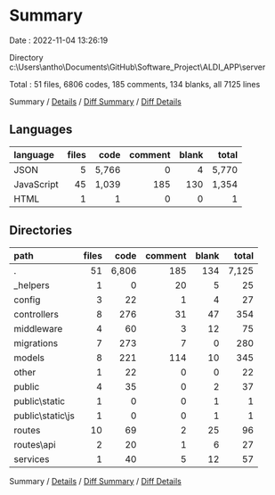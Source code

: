 # Summary

Date : 2022-11-04 13:26:19

Directory c:\\Users\\antho\\Documents\\GitHub\\Software_Project\\ALDI_APP\\server

Total : 51 files,  6806 codes, 185 comments, 134 blanks, all 7125 lines

Summary / [Details](details.md) / [Diff Summary](diff.md) / [Diff Details](diff-details.md)

## Languages
| language | files | code | comment | blank | total |
| :--- | ---: | ---: | ---: | ---: | ---: |
| JSON | 5 | 5,766 | 0 | 4 | 5,770 |
| JavaScript | 45 | 1,039 | 185 | 130 | 1,354 |
| HTML | 1 | 1 | 0 | 0 | 1 |

## Directories
| path | files | code | comment | blank | total |
| :--- | ---: | ---: | ---: | ---: | ---: |
| . | 51 | 6,806 | 185 | 134 | 7,125 |
| _helpers | 1 | 0 | 20 | 5 | 25 |
| config | 3 | 22 | 1 | 4 | 27 |
| controllers | 8 | 276 | 31 | 47 | 354 |
| middleware | 4 | 60 | 3 | 12 | 75 |
| migrations | 7 | 273 | 7 | 0 | 280 |
| models | 8 | 221 | 114 | 10 | 345 |
| other | 1 | 22 | 0 | 0 | 22 |
| public | 4 | 35 | 0 | 2 | 37 |
| public\\static | 1 | 0 | 0 | 1 | 1 |
| public\\static\\js | 1 | 0 | 0 | 1 | 1 |
| routes | 10 | 69 | 2 | 25 | 96 |
| routes\\api | 2 | 20 | 1 | 6 | 27 |
| services | 1 | 40 | 5 | 12 | 57 |

Summary / [Details](details.md) / [Diff Summary](diff.md) / [Diff Details](diff-details.md)